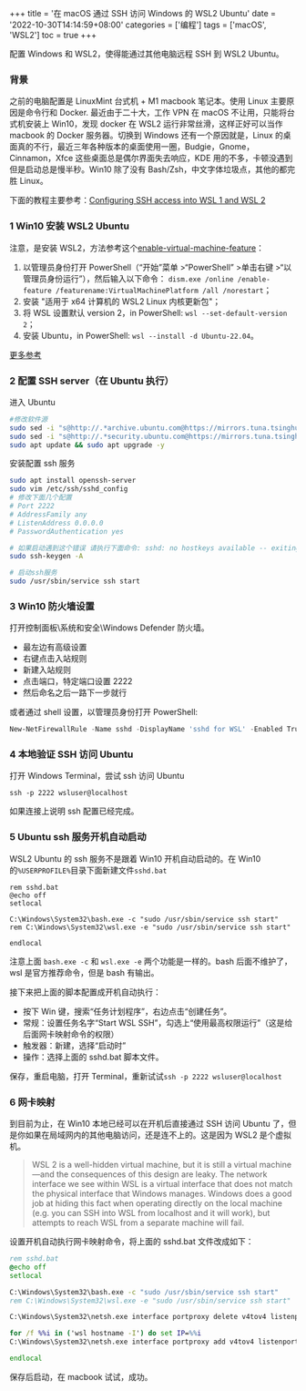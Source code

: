 +++
title = '在 macOS 通过 SSH 访问 Windows 的 WSL2 Ubuntu'
date = '2022-10-30T14:14:59+08:00'
categories = ['编程']
tags = ['macOS', 'WSL2']
toc = true
+++

配置 Windows 和 WSL2，使得能通过其他电脑远程 SSH 到 WSL2 Ubuntu。


### 背景
之前的电脑配置是 LinuxMint 台式机 + M1 macbook 笔记本。使用 Linux 主要原因是命令行和 Docker. 最近由于二十大，工作 VPN 在 macOS 不让用，只能将台式机安装上 Win10，发现 docker 在 WSL2 运行非常丝滑，这样正好可以当作 macbook 的 Docker 服务器。切换到 Windows 还有一个原因就是，Linux 的桌面真的不行，最近三年各种版本的桌面使用一圈，Budgie，Gnome，Cinnamon，Xfce 这些桌面总是偶尔界面失去响应，KDE 用的不多，卡顿没遇到但是启动总是慢半秒。Win10 除了没有 Bash/Zsh，中文字体垃圾点，其他的都完胜 Linux。

下面的教程主要参考：[Configuring SSH access into WSL 1 and WSL 2](https://jmmv.dev/2022/02/wsl-ssh-access.html)

<!--more-->

### 1 Win10 安装 WSL2 Ubuntu
注意，是安装 WSL2，方法参考这个[enable-virtual-machine-feature](https://learn.microsoft.com/zh-cn/windows/wsl/install-manual#step-3---enable-virtual-machine-feature)：

1. 以管理员身份打开 PowerShell（“开始”菜单 >“PowerShell” >单击右键 >“以管理员身份运行”），然后输入以下命令：
 `dism.exe /online /enable-feature /featurename:VirtualMachinePlatform /all /norestart`；
2. 安装 "适用于 x64 计算机的 WSL2 Linux 内核更新包"；
3. 将 WSL 设置默认 version 2，in PowerShell: `wsl --set-default-version 2`；
4. 安装 Ubuntu，in PowerShell: `wsl --install -d Ubuntu-22.04`。

[更多参考](https://learn.microsoft.com/zh-cn/windows/wsl/install) 


### 2 配置 SSH server（在 Ubuntu 执行）
进入 Ubuntu
```sh
#修改软件源
sudo sed -i "s@http://.*archive.ubuntu.com@https://mirrors.tuna.tsinghua.edu.cn@g" /etc/apt/sources.list
sudo sed -i "s@http://.*security.ubuntu.com@https://mirrors.tuna.tsinghua.edu.cn@g" /etc/apt/sources.list
sudo apt update && sudo apt upgrade -y
```
安装配置 ssh 服务
```sh
sudo apt install openssh-server
sudo vim /etc/ssh/sshd_config
# 修改下面几个配置
# Port 2222
# AddressFamily any
# ListenAddress 0.0.0.0
# PasswordAuthentication yes

# 如果启动遇到这个错误 请执行下面命令: sshd: no hostkeys available -- exiting
sudo ssh-keygen -A

# 启动ssh服务
sudo /usr/sbin/service ssh start
```

### 3 Win10 防火墙设置
打开控制面板\系统和安全\Windows Defender 防火墙。

- 最左边有高级设置
- 右键点击入站规则
- 新建入站规则
- 点击端口，特定端口设置 2222
- 然后命名之后一路下一步就行

或者通过 shell 设置，以管理员身份打开 PowerShell:
```PowerShell
New-NetFirewallRule -Name sshd -DisplayName 'sshd for WSL' -Enabled True -Direction Inbound -Protocol TCP -Action Allow -LocalPort 2222
```

### 4 本地验证 SSH 访问 Ubuntu
打开 Windows Terminal，尝试 ssh 访问 Ubuntu
```
ssh -p 2222 wsluser@localhost

```
如果连接上说明 ssh 配置已经完成。

### 5 Ubuntu ssh 服务开机自动启动
WSL2 Ubuntu 的 ssh 服务不是跟着 Win10 开机自动启动的。在 Win10 的`%USERPROFILE%`目录下面新建文件`sshd.bat`
```
rem sshd.bat
@echo off
setlocal

C:\Windows\System32\bash.exe -c "sudo /usr/sbin/service ssh start"
rem C:\Windows\System32\wsl.exe -e "sudo /usr/sbin/service ssh start"

endlocal
```
注意上面 `bash.exe -c` 和 `wsl.exe -e` 两个功能是一样的。bash 后面不维护了，wsl 是官方推荐命令，但是 bash 有输出。

接下来把上面的脚本配置成开机自动执行：
- 按下 Win 键，搜索“任务计划程序”，右边点击“创建任务”。
- 常规：设置任务名字“Start WSL SSH”，勾选上“使用最高权限运行”（这是给后面网卡映射命令的权限）
- 触发器：新建，选择“启动时”
- 操作：选择上面的 sshd.bat 脚本文件。

保存，重启电脑，打开 Terminal，重新试试`ssh -p 2222 wsluser@localhost`

### 6 网卡映射
到目前为止，在 Win10 本地已经可以在开机后直接通过 SSH 访问 Ubuntu 了，但是你如果在局域网内的其他电脑访问，还是连不上的。这是因为 WSL2 是个虚拟机。

> WSL 2 is a well-hidden virtual machine, but it is still a virtual machine—and the consequences of this design are leaky. The network interface we see within WSL is a virtual interface that does not match the physical interface that Windows manages. Windows does a good job at hiding this fact when operating directly on the local machine (e.g. you can SSH into WSL from localhost and it will work), but attempts to reach WSL from a separate machine will fail.


设置开机自动执行网卡映射命令，将上面的 sshd.bat 文件改成如下：
```bat
rem sshd.bat
@echo off
setlocal

C:\Windows\System32\bash.exe -c "sudo /usr/sbin/service ssh start"
rem C:\Windows\System32\wsl.exe -e "sudo /usr/sbin/service ssh start"

C:\Windows\System32\netsh.exe interface portproxy delete v4tov4 listenport=2222 listenaddress=0.0.0.0 protocol=tcp

for /f %%i in ('wsl hostname -I') do set IP=%%i
C:\Windows\System32\netsh.exe interface portproxy add v4tov4 listenport=2222 listenaddress=0.0.0.0 connectport=2222 connectaddress=%IP%

endlocal
```
保存后启动，在 macbook 试试，成功。